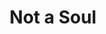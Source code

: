 ---
layout: music
category: songs
title: Not a Soul
short: notasoul
order: 1
aif: "http://aarongreene.xyz/music/AaronGreene-NotAsoul-unsigned.aif"
mp3: "http://aarongreene.xyz/music/AaronGreene-NotAsoul-unsigned.mp3"
ogg: "http://aarongreene.xyz/music/AaronGreene-NotAsoul-unsigned.ogg"
---
